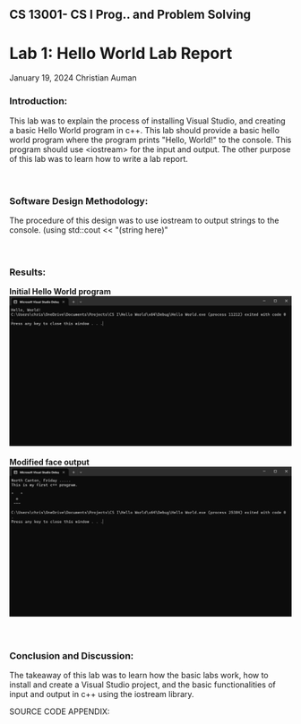 ## **CS 13001- CS I Prog.. and Problem Solving**

# **Lab 1: Hello World Lab Report**

January 19, 2024 
Christian Auman


### Introduction:
This lab was to explain the process of installing Visual Studio, and creating a basic Hello World program in c++. This lab should provide a basic hello world program where the program prints "Hello, World!" to the console. This program should use \<iostream\> for the input and output. The other purpose of this lab was to learn how to write a lab report.
<br/>
<br/>
<br/>
### Software Design Methodology: 
The procedure of this design was to use iostream to output strings to the console. (using std::cout << "(string here)"
<br/>
<br/>
<br/>
### Results: 
**Initial Hello World program**
![](./Images/output.png) 
<br/><br/>
**Modified face output**
![](./Images/output2.png)
<br/>
<br/>
<br/>
### Conclusion and Discussion:
The takeaway of this lab was to learn how the basic labs work, how to install and create a Visual Studio project, and the basic functionalities of input and output in c++ using the iostream library.


SOURCE CODE APPENDIX:
